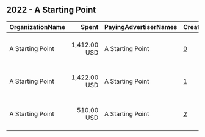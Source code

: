 ## 2022 - A Starting Point 
|OrganizationName|Spent|PayingAdvertiserNames|CreativeUrls|Impressions|Genders|AgeBrackets|CountryCodes|BillingAddresses|CandidateBallotInformation|
|:---|---:|:---|:---|---:|:---|:---|:---|:---|:---|
|A Starting Point|1,412.00 USD|A Starting Point|[0](https://www.snap.com/political-ads/asset/eb2096a54f0f8e47c53dbecad7d4e862232a7732bb652d813480d0dfef23698f?mediaType=mp4)|804,482||30-|united states|"1626 Wilcox Ave,Los Angeles ,90028-6206,US"|Register For a Free Account with ASP|
|A Starting Point|1,422.00 USD|A Starting Point|[1](https://www.snap.com/political-ads/asset/f9309fdf0fb23d684b67cf53d26bfa401e0b74591ea6c79c768a5d838d5cca04?mediaType=mp4)|709,771||30-|united states|"1626 Wilcox Ave,Los Angeles ,90028-6206,US"|Follow Your Lawmaker on ASP|
|A Starting Point|510.00 USD|A Starting Point|[2](https://www.snap.com/political-ads/asset/817630f7e8f944d4df5746f81bb60cec4bc08545f379b7fb1f542d4f4a6cd937?mediaType=mp4)|59,272||18-45|united states|"1626 Wilcox Ave,Los Angeles ,90028-6206,US"|Register to Vote|

